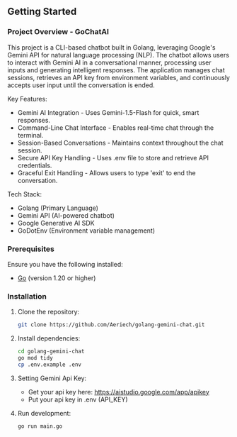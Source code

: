 ## **Getting Started**

### Project Overview - GoChatAI
This project is a CLI-based chatbot built in Golang, leveraging Google's Gemini API for natural language processing (NLP). The chatbot allows users to interact with Gemini AI in a conversational manner, processing user inputs and generating intelligent responses. The application manages chat sessions, retrieves an API key from environment variables, and continuously accepts user input until the conversation is ended.

Key Features:
   - Gemini AI Integration - Uses Gemini-1.5-Flash for quick, smart responses.
   - Command-Line Chat Interface - Enables real-time chat through the terminal.
   - Session-Based Conversations - Maintains context throughout the chat session.
   - Secure API Key Handling - Uses .env file to store and retrieve API credentials.
   - Graceful Exit Handling - Allows users to type 'exit' to end the conversation.

Tech Stack:
   - Golang (Primary Language)
   - Gemini API (AI-powered chatbot)
   - Google Generative AI SDK
   - GoDotEnv (Environment variable management)

### Prerequisites

Ensure you have the following installed:

- [Go](https://go.dev/doc/install) (version 1.20 or higher)

### Installation

1. Clone the repository:

   ```bash
   git clone https://github.com/Aeriech/golang-gemini-chat.git
   ```

2. Install dependencies:
   ```bash
   cd golang-gemini-chat
   go mod tidy
   cp .env.example .env
   ```
   
3. Setting Gemini Api Key:
    - Get your api key here: https://aistudio.google.com/app/apikey
    - Put your api key in .env (API_KEY)

4. Run development:
   ```bash
   go run main.go
   ```